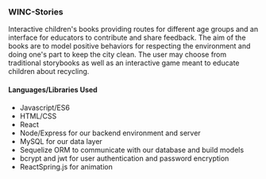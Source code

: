 ### WINC-Stories

  Interactive children's books providing routes for different age groups and an interface for educators to contribute and share feedback.  The aim of the books are to model positive behaviors for respecting the environment and doing one's part to keep the city clean.  The user may choose from traditional storybooks as well as an interactive game meant to educate children about recycling.


#### Languages/Libraries Used
* Javascript/ES6
* HTML/CSS
* React 
* Node/Express for our backend environment and server
* MySQL for our data layer
* Sequelize ORM to communicate with our database and build models
* bcrypt and jwt for user authentication and password encryption
* ReactSpring.js for animation


